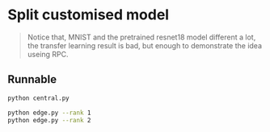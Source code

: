 # Split customised model

> Notice that, MNIST and the pretrained resnet18 model different a lot, the transfer learning result is bad, but enough to demonstrate the idea useing RPC.
## Runnable

```bash
python central.py

python edge.py --rank 1
python edge.py --rank 2

```